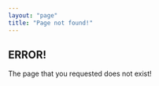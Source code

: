 ```yaml
---
layout: "page"
title: "Page not found!"
---
```


## ERROR!

The page that you requested does not exist!
